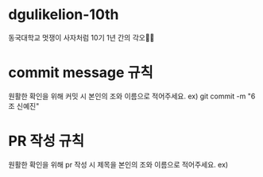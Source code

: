 # dgulikelion-10th
동국대학교 멋쟁이 사자처럼 10기 1년 간의 각오👊👊

# commit message 규칙
원활한 확인을 위해 커밋 시 본인의 조와 이름으로 적어주세요.
ex) git commit -m "6조 신예진"

# PR 작성 규칙
원활한 확인을 위해 pr 작성 시 제목을 본인의 조와 이름으로 적어주세요.
ex)
